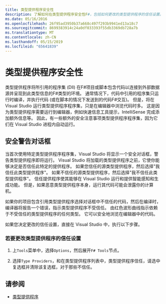 ```yaml
---
title: 类型提供程序安全性
description: 了解如何在类型提供程序安全性F#，包括如何更改的类型提供程序的信任设置。
ms.date: 05/16/2016
ms.openlocfilehash: 26f95ad3950b37a668c497f293b9941ed13a18c7
ms.sourcegitcommit: 8699383914c24a0df033393f55db3369db728a7b
ms.translationtype: MT
ms.contentlocale: zh-CN
ms.lasthandoff: 05/15/2019
ms.locfileid: "65641839"
---
```

# <a name="type-provider-security"></a>类型提供程序安全性

类型提供程序将所引用的程序集 (Dll) 在F#项目或脚本包含代码以连接到外部数据源并呈现到此类型信息的F#类型的环境。 通常情况下，代码中引用的程序集只运行时编译，并执行代码 (或在脚本的情况下发送到的代码F#交互)。 但是，将在 Visual Studio 运行类型提供程序程序集，只是在编辑器中浏览代码时多。 这是因为类型提供程序需要运行到编辑器，例如快速信息工具提示，IntelliSense 完成添加额外信息等。 因此，有一些额外的安全注意事项类型提供程序程序集，因为它们在 Visual Studio 进程内自动运行。

## <a name="security-warning-dialog"></a>安全警告对话框

当首次使用特定类型提供程序程序集，Visual Studio 将显示一个安全对话框，警告类型提供程序即将运行。 Visual Studio 将加载的类型提供程序之前，它使你能够决定是否信任此特定的提供程序。 如果您信任的源类型提供程序，然后选择"我信任此类型提供程序"。 如果不信任的源类型提供程序，然后选择"我不信任此类型提供程序"。 信任提供程序使其能够在 Visual Studio 运行和提供智能感知和生成功能。 但是，如果恶意类型提供程序本身，运行其代码可能会泄露你的计算机。

如果你的项目包含引用类型提供程序选择对话框中不信任的代码，然后在编译时，编译器将报告一个错误，指示类型提供程序不受信任。 由红色波形曲线指示依赖于不受信任的类型提供程序的任何类型。 它可以安全地浏览在编辑器中的代码。

如果您决定更改的信任设置，直接在 Visual Studio 中，执行以下步骤。

### <a name="to-change-the-trust-settings-for-type-providers"></a>若要更改类型提供程序的信任设置

1. 上`Tools`菜单中，选择`Options`，然后展开`F# Tools`节点。

2. 选择`Type Providers`，和在类型提供程序列表中，类型提供程序信任，请选中复选框并清除该复选框，对于那些不信任。

## <a name="see-also"></a>请参阅

- [类型提供程序](index.md)
